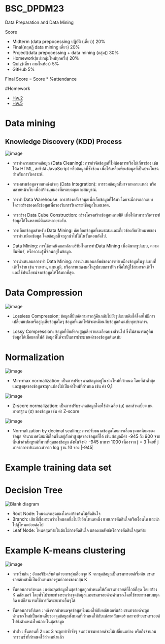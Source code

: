 # BSC_DPDM23
Data Preparation and Data Mining

Score
- Midterm (data prepocessing ปฏิบัติ (เดี่ยว)) 20%
- Final(ทฤษฎี data mining เดี่ยว) 20%
- Project(data prepocessing + data mining (กลุ่ม)) 30%
- Homework(แบ่งกลุ่มใหม่ทุกครั้ง) 20%
- Quiz(เดี่ยว ถามในห้อง) 5%
- GitHub 5%

Final Score = Score * %attendance

#Homework
- [Hw.2](https://github.com/phurisk/BSC_DPDM23/blob/main/Hw2.pdf)
- [Hw.5](https://github.com/phurisk/BSC_DPDM23/blob/main/Hw_5_%E0%B8%A0%E0%B8%B9%E0%B8%A3%E0%B8%B4%E0%B8%A8.pdf)

 # Data mining
 
  ## Knowledge Discovery (KDD) Process
 ![image](https://github.com/phurisk/BSC_DPDM23/assets/137043070/4440bd5e-39c1-4ed8-bcbb-191ce43f82a6)

 
- การทำความสะอาดข้อมูล (Data Cleaning): การกำจัดข้อมูลที่ไม่ต้องการหรือไม่เกี่ยวข้อง เช่น โค้ด HTML, สคริปต์ JavaScript หรือข้อมูลที่ซ้ำซ้อน เพื่อให้เหลือเพียงข้อมูลที่เป็นประโยชน์สำหรับการวิเคราะห์.

- การผสานข้อมูลจากแหล่งต่างๆ (Data Integration): การรวมข้อมูลที่มาจากหลายแหล่ง หรือหลายหน้าเว็บ เพื่อสร้างมุมมองที่ครอบคลุมและสมบูรณ์.

- การทำ Data Warehouse: การสร้างคลังข้อมูลเพื่อเก็บข้อมูลที่ได้มา โดยจะมีการออกแบบโครงสร้างของคลังข้อมูลเพื่อรองรับการวิเคราะห์ข้อมูลในอนาคต.

- การสร้าง Data Cube Construction: สร้างโครงสร้างข้อมูลหลายมิติ เพื่อให้สามารถวิเคราะห์ข้อมูลได้ในหลายมิติและหลายระดับ.

- การเลือกข้อมูลสำหรับ Data Mining: คัดเลือกข้อมูลที่เหมาะสมและเกี่ยวข้องกับเป้าหมายของการทำเหมืองข้อมูล โดยข้อมูลนี้จะถูกนำไปใช้ในขั้นตอนถัดไป.

- Data Mining: การใช้เทคนิคและอัลกอริทึมในการทำData Mining เพื่อค้นหารูปแบบ, ความสัมพันธ์, หรือความรู้ที่ซ่อนอยู่ในข้อมูล.

- การนำเสนอผลการทำ Data Mining: การนำเสนอผลลัพธ์ของการทำเหมืองข้อมูลในรูปแบบที่เข้าใจง่าย เช่น รายงาน, แผนภูมิ, หรือการแสดงผลในรูปแบบกราฟิก เพื่อให้ผู้ใช้สามารถเข้าใจและใช้ประโยชน์จากข้อมูลให้ได้มากที่สุด.

# Data Compression
![image](https://github.com/phurisk/BSC_DPDM23/assets/137043070/2d72f18a-3276-42c5-8fcc-6dac56afad77)

- Lossless Compression: ข้อมูลที่บีบอัดสามารถกู้คืนกลับไปยังรูปแบบเดิมได้โดยไม่มีการเปลี่ยนแปลงหรือสูญเสียข้อมูลใดๆ ข้อมูลที่แตกไฟล์จะเหมือนกับข้อมูลต้นฉบับทุกประการ.

- Lossy Compression: ข้อมูลที่บีบอัดจะสูญเสียรายละเอียดบางส่วนไป ซึ่งไม่สามารถกู้คืนข้อมูลได้เมื่อแตกไฟล์ ข้อมูลที่ได้จะเป็นการประมาณค่าของข้อมูลต้นฉบับ

# Normalization

![image](https://github.com/phurisk/BSC_DPDM23/assets/137043070/59859ef0-f33b-4908-a900-dbae849a4011)
- Min-max normalization: เป็นการปรับขนาดข้อมูลอยู่ในช่วงใหม่ที่กำหนด โดยที่ค่าต่ำสุดและสูงสุดของข้อมูลจะถูกแปลงไปเป็นค่าใหม่ที่กำหนด เช่น ค่า 0,1

![image](https://github.com/phurisk/BSC_DPDM23/assets/137043070/b18d3306-f8fb-4ef0-a97b-ebf00a1ba38b)
- Z-score normalization: เป็นการปรับขนาดข้อมูลโดยใช้ค่าเฉลี่ย (μ) และส่วนเบี่ยงเบนมาตรฐาน (σ) ของข้อมูล เช่น ค่า Z-score

![image](https://github.com/phurisk/BSC_DPDM23/assets/137043070/5bb14a8c-a772-4f10-ab94-f261904dbc46)
- Normalization by decimal scaling: การปรับขนาดข้อมูลโดยการเลื่อนจุดทศนิยมของข้อมูล จำนวนทศนิยมที่เลื่อนขึ้นอยู่กับค่าสูงสุดของข้อมูลที่ได้ เช่น ข้อมูลมีค่า -945 ถึง 900 จากนั้นนำค่าสัมบูรณ์ที่มากที่สุดของข้อมูล ดังนั้นจึงนำ -945 มาหาร 1000 เนื่องจาก j = 3 โดยที่ j มาจากการประมาณค่าจาก log ฐาน 10 ของ |-945| 





# Example training data set

# Decision Tree
![Blank diagram](https://github.com/phurisk/BSC_DPDM23/assets/137043070/f76cb092-fd0e-441b-814a-c29cac92d121)

- Root Node: โหนดแรกสุดของโครงสร้างต้นไม้ตัดสินใจ
- Branch: เส้นที่เชื่อมระหว่างโหนดหนึ่งไปยังอีกโหนดหนึ่ง แทนการตัดสินใจหรือเงื่อนไข และนำไปสู่โหนดย่อยต่อไป
- Leaf Node: โหนดสุดท้ายในต้นไม้การตัดสินใจ แสดงผลลัพธ์หรือการตัดสินใจสุดท้าย


# Example  K-means clustering

![image](https://github.com/phurisk/BSC_DPDM23/assets/137043070/0fb484a3-2996-4622-8d4a-b8754c0c972f)



- การเริ่มต้น  : อัลกอริธึมเริ่มต้นด้วยการสุ่มเลือกจุด K จากชุดข้อมูลเป็นเซนทรอยด์เริ่มต้น   เซนทรอยด์เหล่านี้เป็นตัวแทนของศูนย์กลางของกลุ่ม K 

- ขั้นตอนการกำหนด  : แต่ละจุดข้อมูลในชุดข้อมูลถูกกำหนดให้กับเซนทรอยด์ที่ใกล้ที่สุด โดยสร้าง K คลัสเตอร์   โดยทั่วไประยะห่างระหว่างจุดข้อมูลและเซนทรอยด์จะคำนวณโดยใช้ระยะทางแบบยุคลิด แต่ก็สามารถใช้การวัดระยะทางอื่นๆได้

- ขั้นตอนการอัปเดต  : หลังจากกำหนดจุดข้อมูลทั้งหมดให้กับคลัสเตอร์แล้ว เซนทรอยด์จะถูกคำนวณใหม่เป็นค่าเฉลี่ยของจุดข้อมูลทั้งหมดที่กำหนดให้กับแต่ละคลัสเตอร์   และจะย้ายเซนทรอยด์ไปยังตำแหน่งใหม่ภายในชุดข้อมูล 

- ทำซ้ำ  : ขั้นตอนที่ 2 และ 3 จะถูกทำซ้ำซ้ำๆ จนกว่าเซนทรอยด์จะไม่เปลี่ยนแปลง หรือถึงจำนวนการวนซ้ำที่กำหนดไว้ล่วงหน้าแล้ว 




